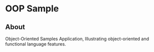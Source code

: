 # OOP Sample

## About
Object-Oriented Samples Application, Illustrating object-oriented and functional language features.

